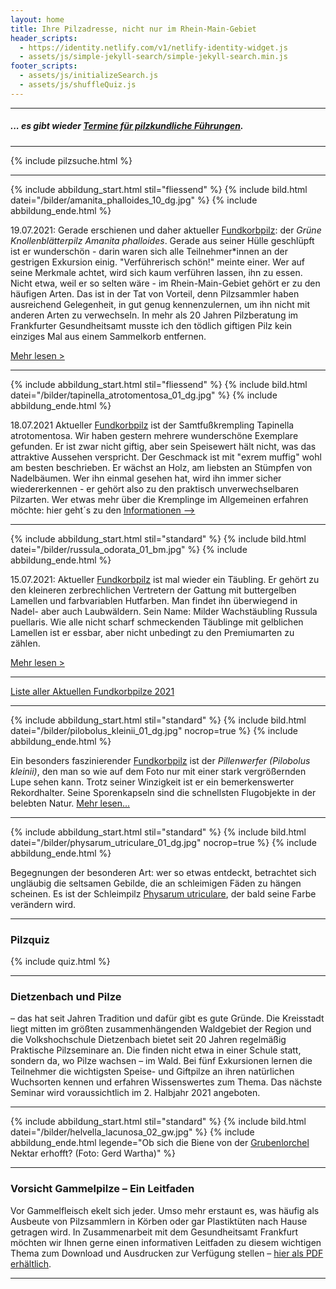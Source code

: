 ```yaml
---
layout: home
title: Ihre Pilzadresse, nicht nur im Rhein-Main-Gebiet
header_scripts:
  - https://identity.netlify.com/v1/netlify-identity-widget.js
  - assets/js/simple-jekyll-search/simple-jekyll-search.min.js
footer_scripts:
  - assets/js/initializeSearch.js
  - assets/js/shuffleQuiz.js
---
```

- - -

##### ... es gibt wieder [Termine für pilzkundliche Führungen](/termine).

- - -

{% include pilzsuche.html %}

- - -

{% include abbildung_start.html stil="fliessend" %}
{% include bild.html datei="/bilder/amanita_phalloides_10_dg.jpg" %}
{% include abbildung_ende.html %}

19.07.2021: Gerade erschienen und daher aktueller [Fundkorbpilz](AA "Glossar-"): der *Grüne Knollenblätterpilz Amanita phalloides*. Gerade aus seiner Hülle geschlüpft ist er wunderschön - darin waren sich alle Teilnehmer*innen an der gestrigen Exkursion einig. "Verführerisch schön!" meinte einer. Wer auf seine Merkmale achtet, wird sich kaum verführen lassen, ihn zu essen.  Nicht etwa, weil er so selten wäre - im Rhein-Main-Gebiet gehört er zu den häufigen Arten. Das ist in der Tat von Vorteil, denn Pilzsammler haben ausreichend Gelegenheit, in gut genug kennenzulernen, um ihn nicht mit anderen Arten zu verwechseln. In mehr als 20 Jahren Pilzberatung im Frankfurter Gesundheitsamt musste ich den tödlich giftigen Pilz kein einziges Mal aus einem Sammelkorb entfernen.

[Mehr lesen >](/pilze/amanita-phalloides-grüner-knollenblätterpilz) 

<div style="clear:  both"></div>

- - -

{% include abbildung_start.html stil="fliessend" %}
{% include bild.html datei="/bilder/tapinella_atrotomentosa_01_dg.jpg" %}
{% include abbildung_ende.html %}

18.07.2021 Aktueller [Fundkorbpilz](AA "Glossar-") ist der Samtfußkrempling Tapinella atrotomentosa. Wir haben gestern mehrere wunderschöne Exemplare gefunden. Er ist zwar nicht giftig, aber sein Speisewert hält nicht, was das attraktive Aussehen verspricht. Der Geschmack ist mit "exrem muffig" wohl am besten beschrieben. Er wächst an Holz, am liebsten an Stümpfen von Nadelbäumen. Wer ihn einmal gesehen hat, wird ihn immer sicher wiedererkennen - er gehört also zu den praktisch unverwechselbaren Pilzarten. Wer etwas mehr über die Kremplinge im Allgemeinen erfahren möchte: hier geht´s zu den [Informationen -->](/verwandt/kremplinge) 

<div style="clear:  both"></div>

- - -

{% include abbildung_start.html stil="standard" %}
{% include bild.html datei="/bilder/russula_odorata_01_bm.jpg" %}
{% include abbildung_ende.html %}

15.07.2021: Aktueller [Fundkorbpilz](AA "Glossar-") ist mal wieder ein Täubling. Er gehört zu den kleineren zerbrechlichen Vertretern der Gattung mit buttergelben Lamellen und farbvariablen Hutfarben.  Man findet ihn überwiegend in Nadel- aber auch Laubwäldern. Sein Name: Milder Wachstäubling Russula puellaris. Wie alle nicht scharf schmeckenden Täublinge mit gelblichen Lamellen ist er essbar, aber nicht unbedingt zu den Premiumarten zu zählen.

[Mehr lesen >](/pilze/russula-odorata-duftender-zwergtäubling)

- - -

[Liste aller Aktuellen Fundkorbpilze 2021](/artikel/liste-aller-aktuellen-fundkorbpilze-2021.html)

- - -

{% include abbildung_start.html stil="standard" %}
{% include bild.html datei="/bilder/pilobolus_kleinii_01_dg.jpg" nocrop=true %}
{% include abbildung_ende.html %}

Ein besonders faszinierender [Fundkorbpilz](AA "Glossar-") ist der *Pillenwerfer (Pilobolus kleinii)*, den man so wie auf dem Foto nur mit einer stark vergrößernden Lupe sehen kann. Trotz seiner Winzigkeit ist er ein bemerkenswerter Rekordhalter. Seine Sporenkapseln sind die schnellsten Flugobjekte in der belebten Natur. [Mehr lesen...](/pilze/pilobolus-kleinii-pillenwerfer)

- - -

{% include abbildung_start.html stil="standard" %}
{% include bild.html datei="/bilder/physarum_utriculare_01_dg.jpg" nocrop=true %}
{% include abbildung_ende.html %}

Begegnungen der besonderen Art: wer so etwas entdeckt, betrachtet sich ungläubig die seltsamen Gebilde, die an schleimigen Fäden zu hängen scheinen. Es ist der Schleimpilz [Physarum utriculare](/pilze/physarum-utriculare-fadenfruchtschleimpilz), der bald seine Farbe verändern wird.

- - -

### Pilzquiz

{% include quiz.html %}

- - -

### Dietzenbach und Pilze

– das hat seit Jahren Tradition und dafür gibt es gute Gründe. Die Kreisstadt liegt mitten im größten zusammenhängenden Waldgebiet der Region und die Volkshochschule Dietzenbach bietet seit 20 Jahren regelmäßig Praktische Pilzseminare an. Die finden nicht etwa in einer Schule statt, sondern da, wo Pilze wachsen – im Wald. Bei fünf Exkursionen lernen die Teilnehmer die wichtigsten Speise- und Giftpilze an ihren natürlichen Wuchsorten kennen und erfahren Wissenswertes zum Thema. Das nächste Seminar wird voraussichtlich im 2. Halbjahr 2021 angeboten.

- - -

{% include abbildung_start.html stil="standard" %}
{% include bild.html datei="/bilder/helvella_lacunosa_02_gw.jpg" %}
{% include abbildung_ende.html legende="Ob sich die Biene von der <a href='/pilze/helvella-lacunosa-grubenlorchel'>Grubenlorchel</a> Nektar erhofft?  (Foto: Gerd Wartha)" %}

- - -

### Vorsicht Gammelpilze – Ein Leitfaden

Vor Gammelfleisch ekelt sich jeder. Umso mehr erstaunt es, was häufig als Ausbeute von Pilzsammlern in Körben oder gar Plastiktüten nach Hause getragen wird. In Zusammenarbeit mit dem Gesundheitsamt Frankfurt möchten wir Ihnen gerne einen informativen Leitfaden zu diesem wichtigen Thema zum Download und Ausdrucken zur Verfügung stellen – [hier als PDF erhältlich](/assets/docs/Fundkorb.de-Gammelpilze.pdf).

- - -